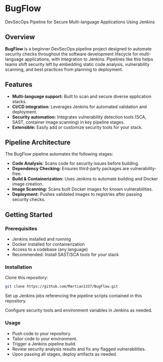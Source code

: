 # BugFlow

DevSecOps Pipeline for Secure Multi-language Applications Using Jenkins

## Overview

**BugFlow** is a beginner DevSecOps pipeline project designed to automate security checks throughout the software development lifecycle for multi-language applications, with integration to Jenkins. Pipelines like this helps teams shift security left by embedding static code analysis, vulnerability scanning, and best practices from planning to deployment.

## Features

- **Multi-language support:** Built to scan and secure diverse application stacks.
- **CI/CD integration:** Leverages Jenkins for automated validation and deployment.
- **Security automation:** Integrates vulnerability detection tools (SCA, SAST, container image scanning) in key pipeline stages.
- **Extensible:** Easily add or customize security tools for your stack.

## Pipeline Architecture

The BugFlow pipeline automates the following stages:

- **Code Analysis:** Scans code for security issues before building.
- **Dependency Checking:** Ensures third-party packages are vulnerability-free.
- **Build & Containerization:** Uses Jenkins to automate building and Docker image creation.
- **Image Scanning:** Scans built Docker images for known vulnerabilities.
- **Deployment:** Pushes validated images to registries after passing security checks.

## Getting Started

### Prerequisites

- Jenkins installed and running
- Docker installed for containerization
- Access to a codebase (any language)
- Recommended: Install SAST/SCA tools for your stack

### Installation

Clone this repository:

```bash
git clone https://github.com/Martian1337/BugFlow.git
```

Set up Jenkins jobs referencing the pipeline scripts contained in this repository.

Configure security tools and environment variables in Jenkins as needed.

### Usage

- Push code to your repository.
- Tailor code to your environment.
- Trigger a Jenkins pipeline build.
- Review security analysis results and fix any flagged vulnerabilities.
- Upon passing all stages, deploy artifacts as needed.

